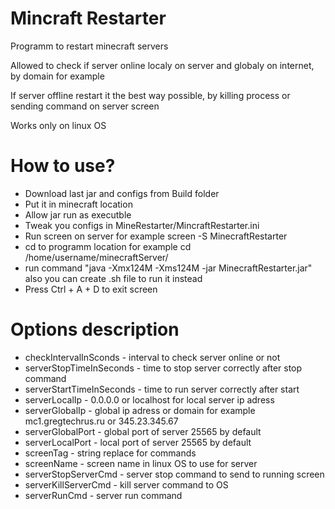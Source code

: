 # Mincraft Restarter
Programm to restart minecraft servers

Allowed to check if server online localy on server and globaly on internet, by domain for example

If server offline restart it the best way possible, by killing process or sending command on server screen

Works only on linux OS

# How to use?

- Download last jar and configs from Build folder
- Put it in minecraft location
- Allow jar run as executble
- Tweak you configs in MineRestarter/MincraftRestarter.ini
- Run screen on server for example screen -S MinecraftRestarter
- cd to programm location for example cd /home/username/minecraftServer/
- run command "java -Xmx124M -Xms124M -jar MinecraftRestarter.jar" also you can create .sh file to run it instead
- Press Ctrl + A + D to exit screen

# Options description

- checkIntervalInSconds - interval to check server online or not
- serverStopTimeInSeconds - time to stop server correctly after stop command
- serverStartTimeInSeconds - time to run server correctly after start
- serverLocalIp - 0.0.0.0 or localhost for local server ip adress
- serverGlobalIp - global ip adress or domain for example mc1.gregtechrus.ru or 345.23.345.67
- serverGlobalPort - global port of server 25565 by default
- serverLocalPort - loсal port of server 25565 by default
- screenTag - string replace for commands
- screenName - screen name in linux OS to use for server
- serverStopServerCmd - server stop command to send to running screen 
- serverKillServerCmd - kill server command to OS
- serverRunCmd - server run command

